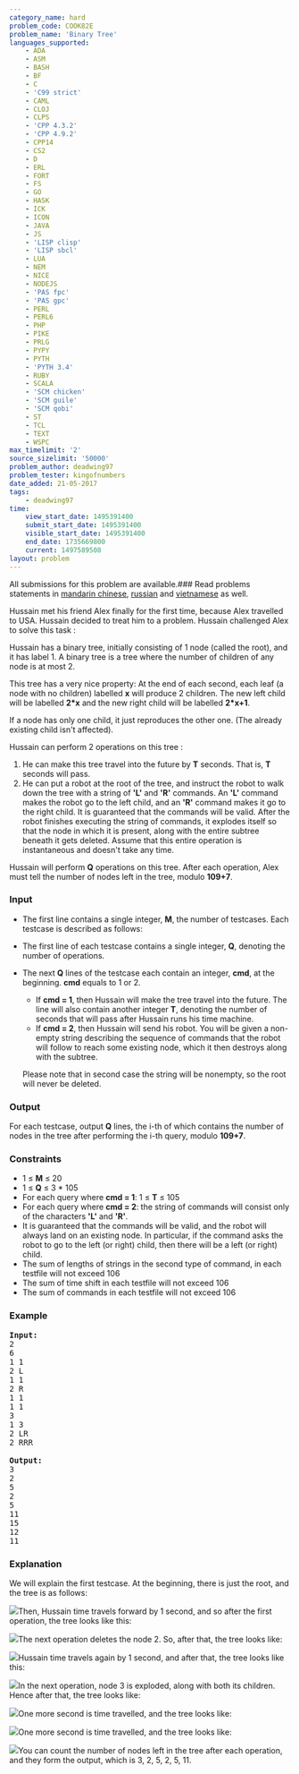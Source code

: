 ```yaml
---
category_name: hard
problem_code: COOK82E
problem_name: 'Binary Tree'
languages_supported:
    - ADA
    - ASM
    - BASH
    - BF
    - C
    - 'C99 strict'
    - CAML
    - CLOJ
    - CLPS
    - 'CPP 4.3.2'
    - 'CPP 4.9.2'
    - CPP14
    - CS2
    - D
    - ERL
    - FORT
    - FS
    - GO
    - HASK
    - ICK
    - ICON
    - JAVA
    - JS
    - 'LISP clisp'
    - 'LISP sbcl'
    - LUA
    - NEM
    - NICE
    - NODEJS
    - 'PAS fpc'
    - 'PAS gpc'
    - PERL
    - PERL6
    - PHP
    - PIKE
    - PRLG
    - PYPY
    - PYTH
    - 'PYTH 3.4'
    - RUBY
    - SCALA
    - 'SCM chicken'
    - 'SCM guile'
    - 'SCM qobi'
    - ST
    - TCL
    - TEXT
    - WSPC
max_timelimit: '2'
source_sizelimit: '50000'
problem_author: deadwing97
problem_tester: kingofnumbers
date_added: 21-05-2017
tags:
    - deadwing97
time:
    view_start_date: 1495391400
    submit_start_date: 1495391400
    visible_start_date: 1495391400
    end_date: 1735669800
    current: 1497589508
layout: problem
---
```

All submissions for this problem are available.### Read problems statements in [mandarin chinese](http://www.codechef.com/download/translated/COOK82/mandarin/COOK82E.pdf), [russian](http://www.codechef.com/download/translated/COOK82/russian/COOK82E.pdf) and [vietnamese](http://www.codechef.com/download/translated/COOK82/vietnamese/COOK82E.pdf) as well.

Hussain met his friend Alex finally for the first time, because Alex travelled to USA. Hussain decided to treat him to a problem. Hussain challenged Alex to solve this task :

Hussain has a binary tree, initially consisting of 1 node (called the root), and it has label 1. A binary tree is a tree where the number of children of any node is at most 2.

This tree has a very nice property: At the end of each second, each leaf (a node with no children) labelled **x** will produce 2 children. The new left child will be labelled **2\*x** and the new right child will be labelled **2\*x+1**.

If a node has only one child, it just reproduces the other one. (The already existing child isn't affected).

Hussain can perform 2 operations on this tree :

1. He can make this tree travel into the future by **T** seconds. That is, **T** seconds will pass.
2. He can put a robot at the root of the tree, and instruct the robot to walk down the tree with a string of **'L'** and **'R'** commands. An **'L'** command makes the robot go to the left child, and an **'R'** command makes it go to the right child. It is guaranteed that the commands will be valid. After the robot finishes executing the string of commands, it explodes itself so that the node in which it is present, along with the entire subtree beneath it gets deleted. Assume that this entire operation is instantaneous and doesn't take any time.

Hussain will perform **Q** operations on this tree. After each operation, Alex must tell the number of nodes left in the tree, modulo **109+7**.

### Input

- The first line contains a single integer, **M**, the number of testcases. Each testcase is described as follows:
- The first line of each testcase contains a single integer, **Q**, denoting the number of operations.
- The next **Q** lines of the testcase each contain an integer, **cmd**, at the beginning. **cmd** equals to 1 or 2. 
  - If **cmd = 1**, then Hussain will make the tree travel into the future. The line will also contain another integer **T**, denoting the number of seconds that will pass after Hussain runs his time machine.
  - If **cmd = 2**, then Hussain will send his robot. You will be given a non-empty string describing the sequence of commands that the robot will follow to reach some existing node, which it then destroys along with the subtree.
  
  Please note that in second case the string will be nonempty, so the root will never be deleted.

### Output

For each testcase, output **Q** lines, the i-th of which contains the number of nodes in the tree after performing the i-th query, modulo **109+7**.

### Constraints

- 1 ≤ **M** ≤ 20
- 1 ≤ **Q** ≤ 3 \* 105
- For each query where **cmd = 1**: 1 ≤ **T** ≤ 105
- For each query where **cmd = 2**: the string of commands will consist only of the characters **'L'** and **'R'**.
- It is guaranteed that the commands will be valid, and the robot will always land on an existing node. In particular, if the command asks the robot to go to the left (or right) child, then there will be a left (or right) child.
- The sum of lengths of strings in the second type of command, in each testfile will not exceed 106
- The sum of time shift in each testfile will not exceed 106
- The sum of commands in each testfile will not exceed 106

### Example

<pre><b>Input:</b>
2
6
1 1
2 L
1 1
2 R
1 1
1 1
3
1 3
2 LR
2 RRR

<b>Output:</b>
3
2
5
2
5
11
15
12
11
</pre>
### Explanation

We will explain the first testcase. At the beginning, there is just the root, and the tree is as follows:

![](https://puu.sh/vWPJG/7de2e400bf.png)Then, Hussain time travels forward by 1 second, and so after the first operation, the tree looks like this:

![](https://puu.sh/vWPqf/9a0cce7f8e.png)The next operation deletes the node 2. So, after that, the tree looks like:

![](https://puu.sh/vWPGs/33f517cb10.png)Hussain time travels again by 1 second, and after that, the tree looks like this:

![](https://puu.sh/vWQ4T/58b136870c.png)In the next operation, node 3 is exploded, along with both its children. Hence after that, the tree looks like:

![](https://puu.sh/vWPI1/3bd4e86b29.png)One more second is time travelled, and the tree looks like:

![](https://puu.sh/vWPce/532d9150aa.png)One more second is time travelled, and the tree looks like:

![](https://puu.sh/vWQ72/a0f6b685eb.png)You can count the number of nodes left in the tree after each operation, and they form the output, which is 3, 2, 5, 2, 5, 11.
